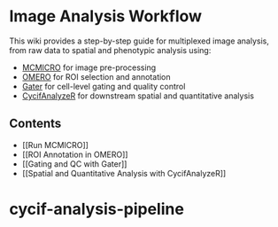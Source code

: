 # Image Analysis Workflow

This wiki provides a step-by-step guide for multiplexed image analysis, from raw data to spatial and phenotypic analysis using:

- [MCMICRO](https://mcmicro.org/) for image pre-processing
- [OMERO](https://www.openmicroscopy.org/omero/) for ROI selection and annotation
- [Gater](https://github.com/labsyspharm/Gater) for cell-level gating and quality control
- [CycifAnalyzeR](https://github.com/kenichi-shimada/CycifAnalyzeR) for downstream spatial and quantitative analysis

## Contents

- [[Run MCMICRO]]
- [[ROI Annotation in OMERO]]
- [[Gating and QC with Gater]]
- [[Spatial and Quantitative Analysis with CycifAnalyzeR]]
# cycif-analysis-pipeline
